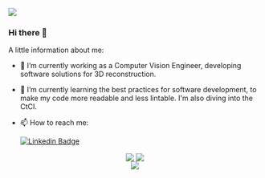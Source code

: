 <!--
**IanRiera/IanRiera** is a ✨ _special_ ✨ repository because its `README.md` (this file) appears on your GitHub profile.

Here are some ideas to get you started:

- 🔭 I’m currently working on ...
- 🌱 I’m currently learning ...
- 👯 I’m looking to collaborate on ...
- 🤔 I’m looking for help with ...
- 💬 Ask me about ...
- 📫 How to reach me: ...
- 😄 Pronouns: ...
- ⚡ Fun fact: ...
-->
![](https://komarev.com/ghpvc/?username=IanRiera&style=plastic)

### Hi there 👋
A little information about me:
- 🔭 I’m currently working as a Computer Vision Engineer, developing software solutions for 3D reconstruction.

- 🌱 I’m currently learning the best practices for software development, to make my code more readable and less lintable. I'm also diving into the CtCI.

- 📫 How to reach me:

  [![Linkedin Badge](https://img.shields.io/badge/-Ian_Riera_Smolinska-blue?style=flat&logo=Linkedin&logoColor=white)](https://www.linkedin.com/in/ianrierasmolinska/)

<div align="center">
  <a>
    <img align="center" src="https://github-readme-stats.vercel.app/api?username=IanRiera&show_icons=true&theme=great-gatsby&count_private=true" />
  </a>
  <a>
    <img align="center" src="https://github-readme-streak-stats.herokuapp.com?user=IanRiera&theme=great-gatsby&date_format=j%20M%5B%20Y%5D&count_private=true" />
  </a>
</div>

<div align="center">
  <div>
    <a>
      <img align="center" src="https://github-readme-stats.vercel.app/api/top-langs/?username=IanRiera&layout=compact&theme=great-gatsby&count_private=true" />
    </a>
 </div>
</div>